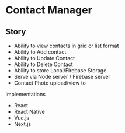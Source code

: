 Contact Manager
================

Story
--
-  Ability to view contacts in grid or list format
-  Ability to Add contact
-  Ability to Update Contact
-  Ability to Delete Contact
-  Ability to store Local/Firebase Storage 
-  Serve via Node server / Firebase server
-  Contact Photo upload/view to 


Implementations
- React
- React Native
- Vue.js
- Next.js
